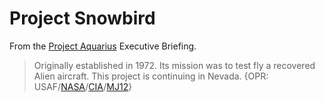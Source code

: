 # Project Snowbird

From the [Project Aquarius](aquarius.md) Executive Briefing.

> Originally established in 1972.
> Its mission was to test fly a recovered Alien aircraft.
> This project is continuing in Nevada.
> {OPR: USAF/[NASA](../organisations/nasa.md)/[CIA](../organisations/cia.md)/[MJ12](../organisations/mj12.md)}
